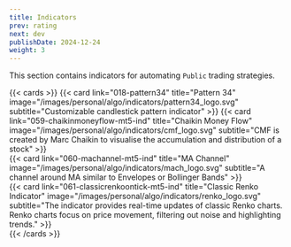 ```yaml
---
title: Indicators
prev: rating
next: dev
publishDate: 2024-12-24
weight: 3
---
```


This section contains indicators for automating `Public` trading strategies.

{{< cards >}}
    {{< card link="018-pattern34" title="Pattern 34" image="/images/personal/algo/indicators/pattern34_logo.svg" subtitle="Customizable candlestick pattern indicator" >}}
    {{< card link="059-chaikinmoneyflow-mt5-ind" title="Chaikin Money Flow" image="/images/personal/algo/indicators/cmf_logo.svg" subtitle="CMF is created by Marc Chaikin to visualise the accumulation and distribution of a stock" >}}  
    {{< card link="060-machannel-mt5-ind" title="MA Channel" image="/images/personal/algo/indicators/mach_logo.svg" subtitle="A channel around MA similar to Envelopes or Bollinger Bands" >}}    
    {{< card link="061-classicrenkoontick-mt5-ind" title="Classic Renko Indicator" image="/images/personal/algo/indicators/renko_logo.svg" subtitle="The indicator provides real-time updates of classic Renko charts. Renko charts focus on price movement, filtering out noise and highlighting trends." >}}    
{{< /cards >}}